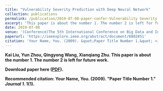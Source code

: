 ```yaml
---
title: "Vulnerability Severity Prediction with Deep Neural Network"
collection: publications
permalink: /publication/2019-07-08-paper-confer-Vulnerability Severity Prediction with DNN-1
excerpt: 'This paper is about the number 1. The number 2 is left for future work.'
date: 2019-07-08
venue: '(Conference)The 5th International Conference on Big Data and Information Analytics (BigDIA).IEEE, 2019'
paperurl: 'https://ieeexplore.ieee.org/abstract/document/8802851'
citation: 'Your Name, You. (2009). &quot;Paper Title Number 1.&quot; <i>Journal 1</i>. 1(1).'
---
```

<b>Kai Liu<b>, Yun Zhou, Qingyong Wang, Xianqiang Zhu.
This paper is about the number 1. The number 2 is left for future work.

Download paper here ([PDF](https://ieeexplore.ieee.org/abstract/document/8802851)).

Recommended citation: Your Name, You. (2009). "Paper Title Number 1." <i>Journal 1</i>. 1(1).
